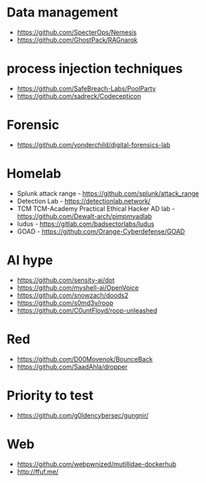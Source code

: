 # Data management
- https://github.com/SpecterOps/Nemesis
- https://github.com/GhostPack/RAGnarok


# process injection techniques
- https://github.com/SafeBreach-Labs/PoolParty
- https://github.com/sadreck/Codecepticon

# Forensic
- https://github.com/vonderchild/digital-forensics-lab

# Homelab
- Splunk attack range - https://github.com/splunk/attack_range
- Detection Lab - https://detectionlab.network/
- TCM TCM-Academy Practical Ethical Hacker AD lab - https://github.com/Dewalt-arch/pimpmyadlab
- ludus - https://gitlab.com/badsectorlabs/ludus
- GOAD - https://github.com/Orange-Cyberdefense/GOAD

# AI hype
- https://github.com/sensity-ai/dot
- https://github.com/myshell-ai/OpenVoice
- https://github.com/snowzach/doods2
- https://github.com/s0md3v/roop
- https://github.com/C0untFloyd/roop-unleashed

# Red
- https://github.com/D00Movenok/BounceBack
- https://github.com/SaadAhla/dropper

# Priority to test
- https://github.com/g0ldencybersec/gungnir/

# Web
- https://github.com/webpwnized/mutillidae-dockerhub
- http://ffuf.me/
